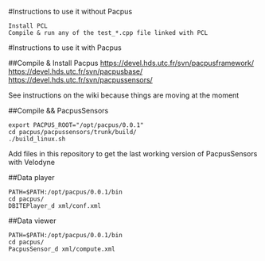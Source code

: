 #Instructions to use it without Pacpus

	Install PCL
	Compile & run any of the test_*.cpp file linked with PCL

#Instructions to use it with Pacpus

##Compile & Install Pacpus
https://devel.hds.utc.fr/svn/pacpusframework/
https://devel.hds.utc.fr/svn/pacpusbase/
https://devel.hds.utc.fr/svn/pacpussensors/

See instructions on the wiki because things are moving at the moment

##Compile && PacpusSensors

	export PACPUS_ROOT="/opt/pacpus/0.0.1"
	cd pacpus/pacpussensors/trunk/build/
	./build_linux.sh

Add files in this repository to get the last working version of PacpusSensors with Velodyne

##Data player

	PATH=$PATH:/opt/pacpus/0.0.1/bin
	cd pacpus/
	DBITEPlayer_d xml/conf.xml

##Data viewer

	PATH=$PATH:/opt/pacpus/0.0.1/bin
	cd pacpus/
	PacpusSensor_d xml/compute.xml
